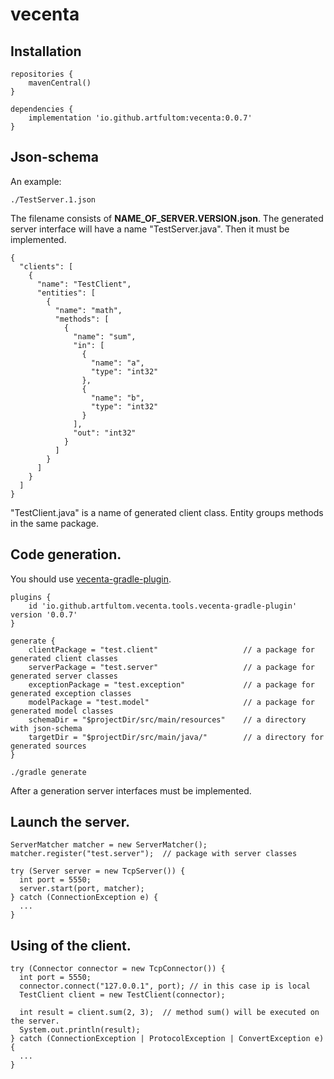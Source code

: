 # vecenta

## Installation

```
repositories {
    mavenCentral()
}

dependencies {
    implementation 'io.github.artfultom:vecenta:0.0.7'
}
```

## Json-schema
An example:
```
./TestServer.1.json
```
The filename consists of **NAME_OF_SERVER.VERSION.json**. The generated server interface will have a name "TestServer.java". Then it must be implemented.

```
{
  "clients": [
    {
      "name": "TestClient",
      "entities": [
        {
          "name": "math",
          "methods": [
            {
              "name": "sum",
              "in": [
                {
                  "name": "a",
                  "type": "int32"
                },
                {
                  "name": "b",
                  "type": "int32"
                }
              ],
              "out": "int32"
            }
          ]
        }
      ]
    }
  ]
}
```
"TestClient.java" is a name of generated client class. Entity groups methods in the same package.

## Code generation.
You should use [vecenta-gradle-plugin](https://github.com/artfultom/vecenta-gradle-plugin).

```
plugins {
    id 'io.github.artfultom.vecenta.tools.vecenta-gradle-plugin' version '0.0.7'
}
```

```
generate {
    clientPackage = "test.client"                   // a package for generated client classes
    serverPackage = "test.server"                   // a package for generated server classes
    exceptionPackage = "test.exception"             // a package for generated exception classes
    modelPackage = "test.model"                     // a package for generated model classes
    schemaDir = "$projectDir/src/main/resources"    // a directory with json-schema
    targetDir = "$projectDir/src/main/java/"        // a directory for generated sources
}
```

```
./gradle generate
```

After a generation server interfaces must be implemented.

## Launch the server.
```
ServerMatcher matcher = new ServerMatcher();
matcher.register("test.server");  // package with server classes

try (Server server = new TcpServer()) {
  int port = 5550;
  server.start(port, matcher);
} catch (ConnectionException e) {
  ...
}
```

## Using of the client.
```
try (Connector connector = new TcpConnector()) {
  int port = 5550;
  connector.connect("127.0.0.1", port); // in this case ip is local
  TestClient client = new TestClient(connector);

  int result = client.sum(2, 3);  // method sum() will be executed on the server.
  System.out.println(result);
} catch (ConnectionException | ProtocolException | ConvertException e) {
  ...
}
```
